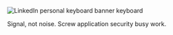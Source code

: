 ![LinkedIn personal keyboard banner keyboard](https://user-images.githubusercontent.com/143776/183243385-b12bbe07-a710-4433-ad73-c1cfa3735a70.jpeg)

Signal, not noise. Screw application security busy work.
